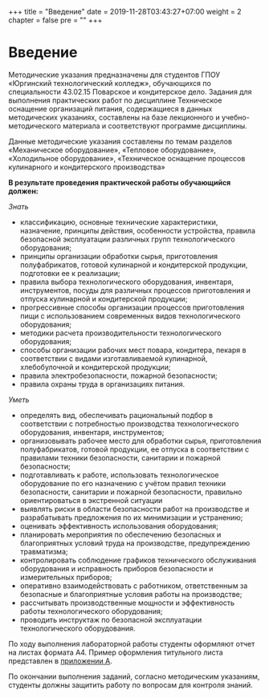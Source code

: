 +++
title = "Введение"
date = 2019-11-28T03:43:27+07:00
weight = 2
chapter = false
pre = ""
+++

# Введение

Методические указания предназначены для студентов ГПОУ «Юргинский технологический колледж», обучающихся по специальности 43.02.15 Поварское и кондитерское дело. Задания для выполнения практических работ по дисциплине Техническое оснащение организаций питания, содержащиеся в данных методических указаниях, составлены на базе лекционного и учебно-методического материала и соответствуют программе дисциплины. 

Данные методические указания составлены по темам разделов «Механическое оборудование», «Тепловое оборудование», «Холодильное оборудование», «Техническое оснащение процессов кулинарного и кондитерского производства»

**В результате проведения практической работы обучающийся должен:**

_Знать_ 

* классификацию, основные технические характеристики, назначение, принципы действия, особенности устройства, правила безопасной эксплуатации различных групп технологического оборудования;
* принципы организации обработки сырья, приготовления полуфабрикатов, готовой кулинарной и кондитерской продукции, подготовки ее к реализации;
* правила выбора технологического оборудования, инвентаря, инструментов, посуды для различных процессов приготовления и отпуска кулинарной и кондитерской продукции;
* прогрессивные способы организации процессов приготовления пищи с использованием современных видов технологического оборудования;
* методики расчета производительности технологического оборудования;
* способы организации рабочих мест повара, кондитера, пекаря в соответствии с видами изготавливаемой кулинарной, хлебобулочной и кондитерской продукции;
* правила электробезопасности, пожарной безопасности;
* правила охраны труда в организациях питания.

_Уметь_ 

* определять вид, обеспечивать рациональный подбор в соответствии с потребностью производства технологического оборудования, инвентаря, инструментов;
* организовывать рабочее место для обработки сырья, приготовления полуфабрикатов, готовой продукции, ее отпуска в соответствии с правилами техники безопасности, санитарии и пожарной безопасности;
* подготавливать к работе, использовать технологическое оборудование по его назначению с учётом правил техники безопасности, санитарии и пожарной безопасности, правильно ориентироваться в экстренной ситуации
* выявлять риски в области безопасности работ на производстве и разрабатывать предложения по их минимизации и устранению;
* оценивать эффективность использования оборудования;
* планировать мероприятия по обеспечению безопасных и благоприятных условий труда на производстве, предупреждению травматизма;
* контролировать соблюдение графиков технического обслуживания оборудования и исправность приборов безопасности и измерительных приборов;
* оперативно взаимодействовать с работником, ответственным за безопасные и благоприятные условия работы на производстве;
* рассчитывать производственные мощности и эффективность работы технологического оборудования;
* проводить инструктаж по безопасной эксплуатации технологического оборудования.

По ходу выполнения лабораторной работы студенты оформляют отчет на листах формата А4. Пример оформления титульного листа представлен в [приложении А](pril1.md).

По окончании выполнения заданий, согласно методическим указаниям, студенты должны защитить работу по вопросам для контроля знаний.



